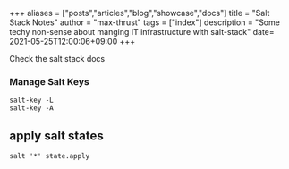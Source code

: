 +++
aliases = ["posts","articles","blog","showcase","docs"]
title = "Salt Stack Notes"
author = "max-thrust"
tags = ["index"]
description = "Some techy non-sense about manging IT infrastructure with salt-stack"
date= 2021-05-25T12:00:06+09:00
+++

Check the salt stack docs



### Manage Salt Keys
    salt-key -L
    salt-key -A


## apply salt states
    salt '*' state.apply

